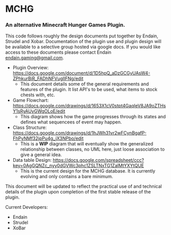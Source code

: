 # MCHG

### An alternative Minecraft Hunger Games Plugin.

This code follows roughly the design documents put together by Endain, Strudel and Xobar. Documentation of the plugin use and plugin design will be available to a selective group hosted via google docs. If you would like access to these documents please contact Endain <endain.gaming@gmail.com>.

* Plugin Overview: https://docs.google.com/document/d/1D5hpQ_aDzGCGyUAsW4-ZPhkurBiR_FADhNFVugIlFNg/edit
    * This document details some of the general requirements and features of the plugin. It list API's to be used, what items to stock chests with, etc.
* Game Flowchart: https://docs.google.com/drawings/d/1653X1cV0stpt4GaqIeV8JA9oZTHsY1sRyAUyGWgOLoE/edit
    * This diagram shows how the game progresses through its states and defines what sequencees of event may happen.
* Class Structure: https://docs.google.com/drawings/d/1hJWh31vr2wFCynBgafP-FhPyNMf32jpPu4g_jX3NPbo/edit
    * This is a **WIP** diagram that will eventually show the generalized relationship between classes, no UML here, just loose association to give a general idea.
* Data table Design: https://docs.google.com/spreadsheet/ccc?key=0AgGQNZc_nyy0dGVWc3phc1ZSLTNxTG1ZalMtYXYtQUE
    * This is the current design for the MCHG database. It is currently evolving and only contains a bare minimum.

This document will be updated to reflect the practical use of and technical details of the plugin upon completion of the first stable release of the plugin.

Current Developers:
* Endain
* Strudel
* XoBar